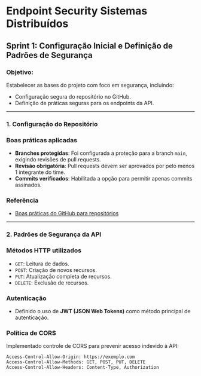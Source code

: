 # Endpoint Security Sistemas Distribuídos

## Sprint 1: Configuração Inicial e Definição de Padrões de Segurança

### Objetivo:
Estabelecer as bases do projeto com foco em segurança, incluindo:
- Configuração segura do repositório no GitHub.
- Definição de práticas seguras para os endpoints da API.

---

### 1. Configuração do Repositório

### Boas práticas aplicadas
- **Branches protegidas**: Foi configurada a proteção para a branch `main`, exigindo revisões de pull requests.
- **Revisão obrigatória**: Pull requests devem ser aprovados por pelo menos 1 integrante do time.
- **Commits verificados**: Habilitada a opção para permitir apenas commits assinados.

### Referência
- [Boas práticas do GitHub para repositórios](https://docs.github.com/pt/repositories/creating-and-managing-repositories/best-practices-for-repositories)

---

### 2. Padrões de Segurança da API

### Métodos HTTP utilizados
- `GET`: Leitura de dados.
- `POST`: Criação de novos recursos.
- `PUT`: Atualização completa de recursos.
- `DELETE`: Exclusão de recursos.

### Autenticação
- Definido o uso de **JWT (JSON Web Tokens)** como método principal de autenticação.

### Política de CORS
Implementado controle de CORS para prevenir acesso indevido à API:

```http
Access-Control-Allow-Origin: https://exemplo.com
Access-Control-Allow-Methods: GET, POST, PUT, DELETE
Access-Control-Allow-Headers: Content-Type, Authorization
